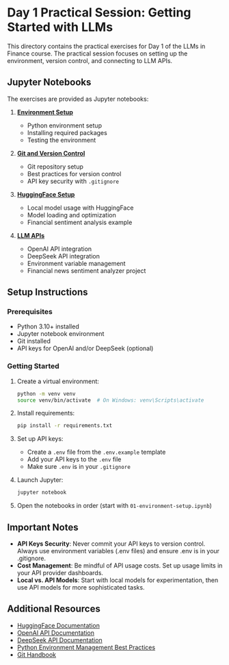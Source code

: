 # Day 1 Practical Session: Getting Started with LLMs

This directory contains the practical exercises for Day 1 of the LLMs in Finance course. The practical session focuses on setting up the environment, version control, and connecting to LLM APIs.

## Jupyter Notebooks

The exercises are provided as Jupyter notebooks:

1. **[Environment Setup](01-environment-setup.ipynb)**
   - Python environment setup
   - Installing required packages
   - Testing the environment

2. **[Git and Version Control](02-git-version-control.ipynb)**
   - Git repository setup
   - Best practices for version control
   - API key security with `.gitignore`

3. **[HuggingFace Setup](03-huggingface-setup.ipynb)**
   - Local model usage with HuggingFace
   - Model loading and optimization
   - Financial sentiment analysis example

4. **[LLM APIs](04-llm-apis.ipynb)**
   - OpenAI API integration
   - DeepSeek API integration
   - Environment variable management
   - Financial news sentiment analyzer project

## Setup Instructions

### Prerequisites
- Python 3.10+ installed
- Jupyter notebook environment
- Git installed
- API keys for OpenAI and/or DeepSeek (optional)

### Getting Started

1. Create a virtual environment:
   ```bash
   python -m venv venv
   source venv/bin/activate  # On Windows: venv\Scripts\activate
   ```

2. Install requirements:
   ```bash
   pip install -r requirements.txt
   ```

3. Set up API keys:
   - Create a `.env` file from the `.env.example` template
   - Add your API keys to the `.env` file
   - Make sure `.env` is in your `.gitignore`

4. Launch Jupyter:
   ```bash
   jupyter notebook
   ```

5. Open the notebooks in order (start with `01-environment-setup.ipynb`)

## Important Notes

- **API Keys Security**: Never commit your API keys to version control. Always use environment variables (.env files) and ensure .env is in your .gitignore.
- **Cost Management**: Be mindful of API usage costs. Set up usage limits in your API provider dashboards.
- **Local vs. API Models**: Start with local models for experimentation, then use API models for more sophisticated tasks.

## Additional Resources

- [HuggingFace Documentation](https://huggingface.co/docs)
- [OpenAI API Documentation](https://platform.openai.com/docs/api-reference)
- [DeepSeek API Documentation](https://platform.deepseek.com/)
- [Python Environment Management Best Practices](https://realpython.com/python-virtual-environments-a-primer/)
- [Git Handbook](https://guides.github.com/introduction/git-handbook/)
